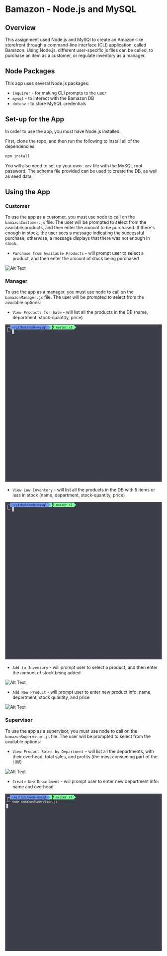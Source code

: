 # Bamazon - Node.js and MySQL

## Overview
This assignment used Node.js and MySQl to create an Amazon-like storefront through a command-line interface (CLI) application, called Bamazon. Using Node.js, different user-specific js files can be called, to purchase an item as a customer, or regulate inventory as a manager. 

## Node Packages
This app uses several Node.js packages:
* `inquirer` - for making CLI prompts to the user
* `mysql` - to interect with the Bamazon DB
* `dotenv` - to store MySQL credentials

## Set-up for the App
In order to use the app, you must have Node.js installed.

First, clone the repo, and then run the following to install all of the dependencies:
```javascript
npm install
```

You will also need to set up your own `.env` file with the MySQL root password.
The schema file provided can be used to create the DB, as well as seed data.

## Using the App
### Customer
To use the app as a customer, you must use node to call on the `bamazonCustomer.js` file. The user will be prompted to select from the available products, and then enter the amount to be purchased. If there's enough in stock, the user sees a message indicating the successful purchase; otherwise, a message displays that there was not enough in stock.

* `Purchase from Available Products` - will prompt user to select a product, and then enter the amount of stock being purchased

![Alt Text](gifs/purchase.gif)

### Manager
To use the app as a manager, you must use node to call on the `bamazonManager.js` file. The user will be prompted to select from the available options:

* `View Products for Sale` - will list all the products in the DB (name, department, stock-quantity, price)

![Alt Text](gifs/managerAll.gif)

* `View Low Inventory` - will list all the products in the DB with 5 items or less in stock (name, department, stock-quantity, price)

![Alt Text](gifs/managerLow.gif)

* `Add to Inventory` - will prompt user to select a product, and then enter the amount of stock being added

![Alt Text](gifs/managerAdd.gif)

* `Add New Product` - will prompt user to enter new product info: name, department, stock quantity, and price

![Alt Text](gifs/managerNew.gif)

### Supervisor
To use the app as a supervisor, you must use node to call on the `bamazonSupervisor.js` file. The user will be prompted to select from the available options:

* `View Product Sales by Department` - will list all the departments, with their overhead, total sales, and profits (the most consuming part of the HW)

![Alt Text](gifs/supervisorDept.gif)

* `Create New Department` - will prompt user to enter new department info: name and overhead

![Alt Text](gifs/supervisorAdd.gif)